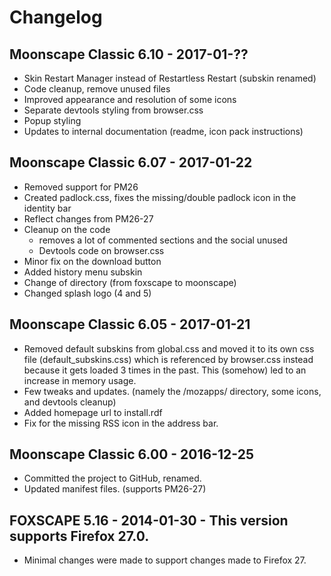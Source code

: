 # Changelog

## Moonscape Classic 6.10 - 2017-01-??
- Skin Restart Manager instead of Restartless Restart (subskin renamed)
- Code cleanup, remove unused files
- Improved appearance and resolution of some icons
- Separate devtools styling from browser.css
- Popup styling
- Updates to internal documentation (readme, icon pack instructions)

## Moonscape Classic 6.07 - 2017-01-22
- Removed support for PM26
- Created padlock.css, fixes the missing/double padlock icon in the identity bar
- Reflect changes from PM26-27
- Cleanup on the code
  - removes a lot of commented sections and the social unused
  - Devtools code on browser.css
- Minor fix on the download button
- Added history menu subskin
- Change of directory (from foxscape to moonscape)
- Changed splash logo (4 and 5)

## Moonscape Classic 6.05 - 2017-01-21
- Removed default subskins from global.css and moved it to its own css file (default_subskins.css)
  which is referenced by browser.css instead because it gets loaded 3 times in the past.
  This (somehow) led to an increase in memory usage.
- Few tweaks and updates. (namely the /mozapps/ directory, some icons, and devtools cleanup)
- Added homepage url to install.rdf
- Fix for the missing RSS icon in the address bar.

## Moonscape Classic 6.00 - 2016-12-25
- Committed the project to GitHub, renamed.
- Updated manifest files. (supports PM26-27)

## FOXSCAPE 5.16 - 2014-01-30 - This version supports Firefox 27.0.
- Minimal changes were made to support changes made to Firefox 27.